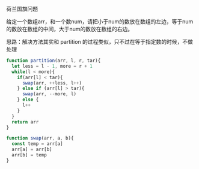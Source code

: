 荷兰国旗问题

给定一个数组arr，和一个数num，请把小于num的数放在数组的左边，等于num的数放在数组的中间，大于num的数放在数组的右边。

思路：解决方法其实和 partition 的过程类似，只不过在等于指定数的时候，不做处理
```javascript
function partition(arr, l, r, tar){
  let less = l - 1, more = r + 1
  while(l < more){
    if(arr[l] < tar){
      swap(arr, ++less, l++)
    } else if (arr[l] > tar){
      swap(arr, --more, l)
    } else {
      l++
    }
  }
  return arr
}

function swap(arr, a, b){
  const temp = arr[a]
  arr[a] = arr[b]
  arr[b] = temp
}
```
